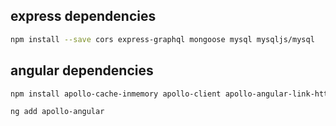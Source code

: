 ## express dependencies

```sh
npm install --save cors express-graphql mongoose mysql mysqljs/mysql
```

## angular dependencies

```sh
npm install apollo-cache-inmemory apollo-client apollo-angular-link-http graphql graphql-tag --save
```


```sh
ng add apollo-angular
```


